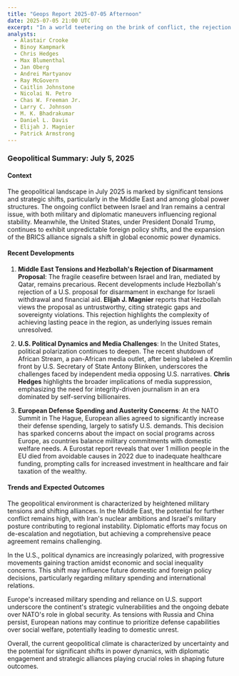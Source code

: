 ```yaml
---
title: "Geops Report 2025-07-05 Afternoon"
date: 2025-07-05 21:00 UTC
excerpt: "In a world teetering on the brink of conflict, the rejection of a U.S.-backed disarmament proposal by Hezbollah has intensified the precarious ceasefire between Israel and Iran, underscoring the fragile nature of Middle Eastern peace efforts amidst a backdrop of shifting global power dynamics and rising military tensions."
analysts:
  - Alastair Crooke
  - Binoy Kampmark
  - Chris Hedges
  - Max Blumenthal
  - Jan Oberg
  - Andrei Martyanov
  - Ray McGovern
  - Caitlin Johnstone
  - Nicolai N. Petro
  - Chas W. Freeman Jr.
  - Larry C. Johnson
  - M. K. Bhadrakumar
  - Daniel L. Davis
  - Elijah J. Magnier
  - Patrick Armstrong
---
```


### Geopolitical Summary: July 5, 2025

#### Context
The geopolitical landscape in July 2025 is marked by significant tensions and strategic shifts, particularly in the Middle East and among global power structures. The ongoing conflict between Israel and Iran remains a central issue, with both military and diplomatic maneuvers influencing regional stability. Meanwhile, the United States, under President Donald Trump, continues to exhibit unpredictable foreign policy shifts, and the expansion of the BRICS alliance signals a shift in global economic power dynamics.

#### Recent Developments

1. **Middle East Tensions and Hezbollah's Rejection of Disarmament Proposal**: The fragile ceasefire between Israel and Iran, mediated by Qatar, remains precarious. Recent developments include Hezbollah's rejection of a U.S. proposal for disarmament in exchange for Israeli withdrawal and financial aid. **Elijah J. Magnier** reports that Hezbollah views the proposal as untrustworthy, citing strategic gaps and sovereignty violations. This rejection highlights the complexity of achieving lasting peace in the region, as underlying issues remain unresolved.

2. **U.S. Political Dynamics and Media Challenges**: In the United States, political polarization continues to deepen. The recent shutdown of African Stream, a pan-African media outlet, after being labeled a Kremlin front by U.S. Secretary of State Antony Blinken, underscores the challenges faced by independent media opposing U.S. narratives. **Chris Hedges** highlights the broader implications of media suppression, emphasizing the need for integrity-driven journalism in an era dominated by self-serving billionaires.

3. **European Defense Spending and Austerity Concerns**: At the NATO Summit in The Hague, European allies agreed to significantly increase their defense spending, largely to satisfy U.S. demands. This decision has sparked concerns about the impact on social programs across Europe, as countries balance military commitments with domestic welfare needs. A Eurostat report reveals that over 1 million people in the EU died from avoidable causes in 2022 due to inadequate healthcare funding, prompting calls for increased investment in healthcare and fair taxation of the wealthy.

#### Trends and Expected Outcomes

The geopolitical environment is characterized by heightened military tensions and shifting alliances. In the Middle East, the potential for further conflict remains high, with Iran's nuclear ambitions and Israel's military posture contributing to regional instability. Diplomatic efforts may focus on de-escalation and negotiation, but achieving a comprehensive peace agreement remains challenging.

In the U.S., political dynamics are increasingly polarized, with progressive movements gaining traction amidst economic and social inequality concerns. This shift may influence future domestic and foreign policy decisions, particularly regarding military spending and international relations.

Europe's increased military spending and reliance on U.S. support underscore the continent's strategic vulnerabilities and the ongoing debate over NATO's role in global security. As tensions with Russia and China persist, European nations may continue to prioritize defense capabilities over social welfare, potentially leading to domestic unrest.

Overall, the current geopolitical climate is characterized by uncertainty and the potential for significant shifts in power dynamics, with diplomatic engagement and strategic alliances playing crucial roles in shaping future outcomes.
